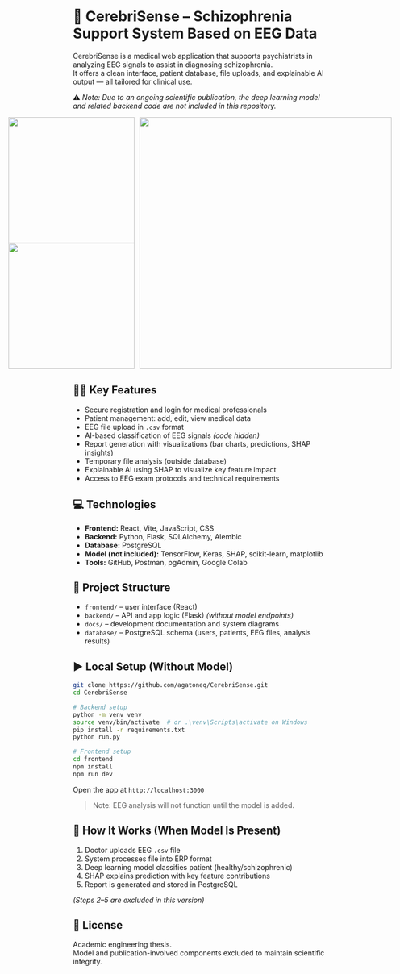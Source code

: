 
# 🧠 CerebriSense – Schizophrenia Support System Based on EEG Data

CerebriSense is a medical web application that supports psychiatrists in analyzing EEG signals to assist in diagnosing schizophrenia.  
It offers a clean interface, patient database, file uploads, and explainable AI output — all tailored for clinical use.

⚠️ *Note: Due to an ongoing scientific publication, the deep learning model and related backend code are not included in this repository.*

<div style="display: flex; align-items: center; gap: 10px; justify-content: center;">

  <div style="display: flex; flex-direction: column;">
    <img src="https://github.com/user-attachments/assets/77b67fc9-9dd7-4c7a-b063-b704e5c3adc7" width="250px"/>
<img src="https://github.com/user-attachments/assets/9e346240-d705-41b1-b620-06883338934f" width="250px"/>
  </div>

  <img src="https://github.com/user-attachments/assets/3123c063-d9c6-43c0-a374-1d1974ae5b3d" height="500px"/>
    
</div>



## 🧑‍⚕️ Key Features

- Secure registration and login for medical professionals
- Patient management: add, edit, view medical data
- EEG file upload in `.csv` format
- AI-based classification of EEG signals *(code hidden)*
- Report generation with visualizations (bar charts, predictions, SHAP insights)
- Temporary file analysis (outside database)
- Explainable AI using SHAP to visualize key feature impact
- Access to EEG exam protocols and technical requirements

## 💻 Technologies

- **Frontend:** React, Vite, JavaScript, CSS
- **Backend:** Python, Flask, SQLAlchemy, Alembic
- **Database:** PostgreSQL
- **Model (not included):** TensorFlow, Keras, SHAP, scikit-learn, matplotlib
- **Tools:** GitHub, Postman, pgAdmin, Google Colab

## 📁 Project Structure

- `frontend/` – user interface (React)
- `backend/` – API and app logic (Flask) *(without model endpoints)*
- `docs/` – development documentation and system diagrams
- `database/` – PostgreSQL schema (users, patients, EEG files, analysis results)

## ▶️ Local Setup (Without Model)

```bash
git clone https://github.com/agatoneq/CerebriSense.git
cd CerebriSense

# Backend setup
python -m venv venv
source venv/bin/activate  # or .\venv\Scripts\activate on Windows
pip install -r requirements.txt
python run.py

# Frontend setup
cd frontend
npm install
npm run dev
```

Open the app at `http://localhost:3000`

> Note: EEG analysis will not function until the model is added.

## 🧠 How It Works (When Model Is Present)

1. Doctor uploads EEG `.csv` file
2. System processes file into ERP format
3. Deep learning model classifies patient (healthy/schizophrenic)
4. SHAP explains prediction with key feature contributions
5. Report is generated and stored in PostgreSQL

*(Steps 2–5 are excluded in this version)*


## 📜 License

Academic engineering thesis.  
Model and publication-involved components excluded to maintain scientific integrity.
